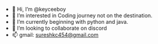 - 👋 Hi, I’m @keyceeboy
- 👀 I’m interested in Coding journey not on the destination.
- 🌱 I’m currently beginning with python and java.
- 💞️ I’m looking to collaborate on discord
- 📫 gmail: sureshkc454@gmail.com

<!---
keyceeboy/keyceeboy is a ✨ special ✨ repository because its `README.md` (this file) appears on your GitHub profile.
You can click the Preview link to take a look at your changes.
--->
